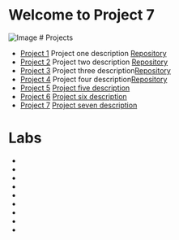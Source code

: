 # Welcome to Project 7
<img src="https://images.unsplash.com/photo-1589652717521-10c0d092dea9?ixlib=rb-4.0.3&ixid=M3wxMjA3fDB8MHxwaG90by1wYWdlfHx8fGVufDB8fHx8fA%3D%3D&auto=format&fit=crop&w=870&q=80" alt="Image">
# Projects

+ [Project 1](https://samantha936.github.io/CIT281-p1/) Project one description [Repository](https://github.com/Samantha936/CIT281-p1)
+ [Project 2](https://samantha936.github.io/CIT281-p2/) Project two description [Repository](https://github.com/Samantha936/CIT281-p2)
+ [Project 3](https://samantha936.github.io/CIT281-p3/) Project three description[Repository](https://github.com/Samantha936/CIT281-p3)
+ [Project 4](https://samantha936.github.io/CIT281-p4/) Project four description[Repository](https://github.com/Samantha936/CIT281-p4)
+ [Project 5](url) [Project five description](url)
+ [Project 6](url) [Project six description](url)
+ [Project 7](url) [Project seven description](url)

# Labs

+
+
+
+
+
+
+
+
+


